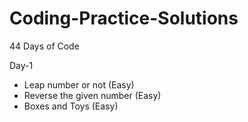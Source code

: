 # Coding-Practice-Solutions

44 Days of Code

Day-1 
* Leap number or not (Easy)
* Reverse the given number (Easy)
* Boxes and Toys (Easy)
